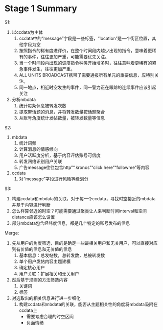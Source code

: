 # Stage 1 Summary

S1:

1. 以ccdata为主体
    1. ccdata中的“message”字段是一些标签，“location”是一个街区位置，其他字段为空
    2. 按照指令的稀有度进评价，在整个时间段内越少出现的指令，意味着更稀有的事件，往往更加严重，可能需要优先关注。
    3. 当一个时间段内出现的调度指令种类开始增多时，往往意味着更稀有的紧急事件发生，往往更加严重。
    4. ALL UNITS BROADCAST携带了需要通报所有单元的重要信息，应特别关注。
    5. 同一地点，相近时空发生的事件，同一警力正在跟踪的连续事件应该引起关注
2. 分析mbdata
    1. 统计每条休息被转发次数
    2. 提取带话题的消息，并将转发数量按话题聚合
    3. 从账号角度统计发帖数量，被转发数量等信息

S2:

1. mbdata
    1. 统计词频
    2. 计算消息的情感倾向
    3. 用户活跃度分析，基于内容评估账号可信度
    4. 转发网络识别用户关联
    5. 广告message往往包含http”“.kronos”“click here”“followme”等内容
2. ccdata
    1. 对“message”字段进行风险等级划分

S3:

1. 构建ccdata和mbdata的关联，对于每一个ccdata，寻找时空接近的mbdata并基于内容进行判断
2. 怎么样算邻近的时空？可能需要通过聚类让人来判断时间interval和空间distance应该怎么设置
3. 部分mbdata包含经纬度信息，都是几个特定的账号发布的信息

Merge:

1. 先从用户的角度筛选，目的是确定一些最相关用户和无关用户，可以直接对应到有价值的信息和无价值的信息
    1. 基本信息：总发帖数，总转发数，总被转发数
    2. 单个用户发帖内容主题建模
    3. 确定核心用户
    4. 用户关联：扩展相关和无关用户
2. 然后基于规则的方法筛选内容
    1. 关键词
    2. 标签
3. 对选取出的相关信息进行进一步细化
   1. 构建ccdata和mbdata的关联，能否从主题相关性的角度将mbdata吸附在ccdata上
       + 需要考虑合理的时空区间
       + 负面情绪
